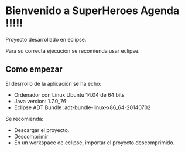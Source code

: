 # Bienvenido a SuperHeroes Agenda !!!!!

Proyecto desarrollado en eclipse.

Para su correcta ejecución se recomienda usar eclipse.


## Como empezar
El desrrollo de la aplicación se ha echo:
* Ordenador con Linux Ubuntu 14.04 de 64 bits
* Java version: 1.7.0_76
* Eclipse ADT Bundle :adt-bundle-linux-x86_64-20140702

Se recomienda:
* Descargar el proyecto.
* Descomprimir
* En un workspace de eclipse, importar el proyecto descomprimido.




